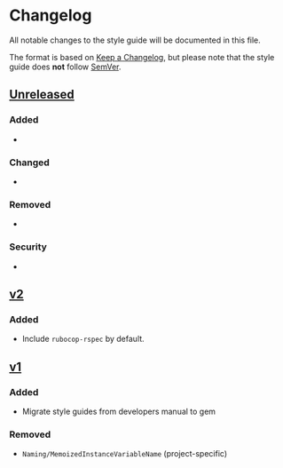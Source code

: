 # Changelog

All notable changes to the style guide will be documented in this file.

The format is based on [Keep a Changelog](http://keepachangelog.com/en/1.0.0/),
but please note that the style guide does **not** follow [SemVer](https://semver.org).

## [Unreleased]

### Added

-

### Changed

-

### Removed

-

### Security

-

## [v2]

### Added

- Include `rubocop-rspec` by default.

## [v1]

### Added

- Migrate style guides from developers manual to gem

### Removed

- `Naming/MemoizedInstanceVariableName` (project-specific)

[Unreleased]: https://github.com/InspireNL/inspire-ruby-style/compare/v1...HEAD
[v1]: https://github.com/InspireNL/inspire-ruby-style/tree/v1
[v2]: https://github.com/InspireNL/inspire-ruby-style/tree/v2
